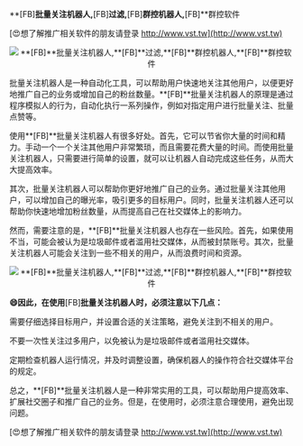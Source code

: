 **[FB]**批量关注机器人,**[FB]**过滤,**[FB]**群控机器人,**[FB]**群控软件

[😍想了解推广相关软件的朋友请登录 http://www.vst.tw](http://www.vst.tw)

 <center><img src="https://vst.tw/MP4/tuiguang/png/4.png" alt="**[FB]**批量关注机器人,**[FB]**过滤,**[FB]**群控机器人,**[FB]**群控软件"></center>

批量关注机器人是一种自动化工具，可以帮助用户快速地关注其他用户，以便更好地推广自己的业务或增加自己的粉丝数量。**[FB]**批量关注机器人的原理是通过程序模拟人的行为，自动化执行一系列操作，例如对指定用户进行批量关注、批量点赞等。

使用**[FB]**批量关注机器人有很多好处。首先，它可以节省你大量的时间和精力。手动一个一个关注其他用户非常繁琐，而且需要花费大量的时间。而使用批量关注机器人，只需要进行简单的设置，就可以让机器人自动完成这些任务，从而大大提高效率。

其次，批量关注机器人可以帮助你更好地推广自己的业务。通过批量关注其他用户，可以增加自己的曝光率，吸引更多的目标用户。同时，批量关注机器人还可以帮助你快速地增加粉丝数量，从而提高自己在社交媒体上的影响力。

然而，需要注意的是，**[FB]**批量关注机器人也存在一些风险。首先，如果使用不当，可能会被认为是垃圾邮件或者滥用社交媒体，从而被封禁账号。其次，批量关注机器人可能会关注到一些不相关的用户，从而浪费时间和资源。

 <center><img src="https://vst.tw/MP4/tuiguang/png/0.png" alt="**[FB]**批量关注机器人,**[FB]**过滤,**[FB]**群控机器人,**[FB]**群控软件"></center>

**😄因此，在使用**[FB]**批量关注机器人时，必须注意以下几点：**

需要仔细选择目标用户，并设置合适的关注策略，避免关注到不相关的用户。

不要一次性关注过多用户，以免被认为是垃圾邮件或者滥用社交媒体。

定期检查机器人运行情况，并及时调整设置，确保机器人的操作符合社交媒体平台的规定。

总之，**[FB]**批量关注机器人是一种非常实用的工具，可以帮助用户提高效率、扩展社交圈子和推广自己的业务。但是，在使用时，必须注意合理使用，避免出现问题。

[😍想了解推广相关软件的朋友请登录 http://www.vst.tw](http://www.vst.tw)



